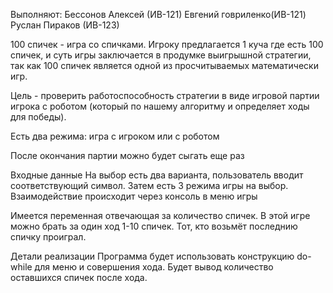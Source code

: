Выполняют:
Бессонов Алексей (ИВ-121)
Евгений говриленко(ИВ-121)
Руслан Пираков (ИВ-123)

100 спичек - игра со спичками.
Игроку предлагается 1 куча где есть 100 спичек, и суть игры заключается в продумке выигрышной стратегии, так как 100 спичек является одной из просчитываемых математически игр.  

Цель - проверить работоспособность стратегии в виде игровой партии игрока с роботом (который по нашему алгоритму и определяет ходы для победы).

Есть два режима: игра с игроком или с роботом

После окончания партии можно будет сыгать еще раз

Входные данные
 На выбор есть два варианта, пользователь вводит соответствующий символ. Затем есть 3 режима игры на выбор. Взаимодействие происходит через консоль в меню игры

Имеется переменная отвечающая за количество спичек. В этой игре можно брать за один ход 1-10 спичек.
Тот, кто возьмёт последнию спичку проиграл.


Детали реализации 
    Программа будет использовать конструкцию do-while для меню и совершения хода. Будет вывод количество оставшихся спичек после хода.

